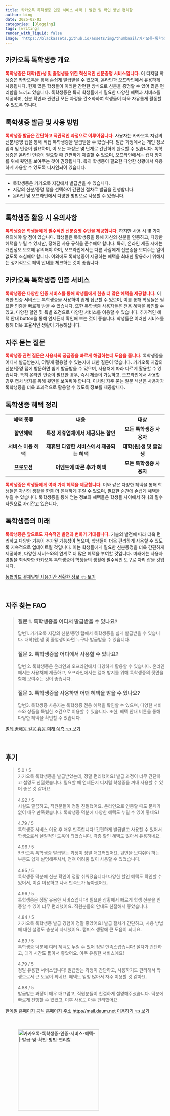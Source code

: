 ```yaml
---
title: 카카오톡 톡학생증 인증 서비스 혜택 | 발급 및 확인 방법 편리함
author: bing
date: 2025-02-03
categories: [Blogging]
tags: [writing]
render_with_liquid: false
image: 'https://blackassets.github.io/assets/img/thumbnail/카카오톡-톡학생증-인증-서비스-혜택-|-발급-및-확인-방법-편리함.webp'
---
```



<h2 id='카카오톡_톡학생증_개요'>카카오톡 톡학생증 개요</h2>

<p><b><span style="color: #ee2323;">톡학생증은 대학(원)생 및 졸업생을 위한 혁신적인 신분증명 서비스입니다.</span></b> 이 디지털 학생증은 카카오톡을 통해 손쉽게 발급받을 수 있으며, 온라인과 오프라인에서 유용하게 사용됩니다. 현재 많은 학생들이 이러한 간편한 방식으로 신분을 증명할 수 있어 많은 편리함을 느끼고 있습니다. 톡학생증은 특히 학생들에게 필요한 다양한 혜택과 서비스를 제공하며, 신분 확인과 관련된 모든 과정을 간소화하여 학생들이 더욱 자유롭게 활동할 수 있도록 합니다.</p>

<h2 id='톡학생증_발급_및_사용_방법'>톡학생증 발급 및 사용 방법</h2>

<p><b><span style="color: #ee2323;">톡학생증 발급은 간단하고 직관적인 과정으로 이루어집니다.</span></b> 사용자는 카카오톡 지갑의 신분/증명 탭을 통해 직접 톡학생증을 발급받을 수 있습니다. 발급 과정에서는 개인 정보 입력 및 인증이 필요하며, 이 모든 과정은 몇 단계로 간단하게 완료할 수 있습니다. 톡학생증은 온라인 인증이 필요할 때 간편하게 제출할 수 있으며, 오프라인에서는 캡처 방지를 위해 뒷면을 보여주는 것이 권장됩니다. 특히 학생증이 필요한 다양한 상황에서 유용하게 사용할 수 있도록 디자인되어 있습니다.</p>

<hr />

<ul>
    <li>톡학생증은 카카오톡 지갑에서 발급받을 수 있습니다.</li>
    <li>지갑의 신분/증명 탭을 선택하여 간편한 절차로 발급을 진행합니다.</li>
    <li>온라인 및 오프라인에서 다양한 방법으로 사용할 수 있습니다.</li>
</ul>

<hr />

<h2 id='톡학생증_활용_시_유의사항'>톡학생증 활용 시 유의사항</h2>

<p><b><span style="color: #ee2323;">톡학생증은 학생들에게 필수적인 신분증명 수단을 제공합니다.</span></b> 하지만 사용 시 몇 가지 유의해야 할 점이 있습니다. 학생들은 톡학생증을 통해 자신의 신분을 인증하고, 다양한 혜택을 누릴 수 있지만, 정해진 사용 규칙을 준수해야 합니다. 특히, 온라인 제출 시에는 개인정보 보호에 유의해야 하며, 오프라인에서는 다른 사람에게 신분증을 보여주는 일이 없도록 조심해야 합니다. 이외에도 톡학생증이 제공하는 혜택을 최대한 활용하기 위해서는 정기적으로 혜택 안내를 체크하는 것이 좋습니다.</p>

<h2 id='카카오톡_톡학생증_인증_서비스'>카카오톡 톡학생증 인증 서비스</h2>

<p><b><span style="color: #ee2323;">톡학생증은 다양한 인증 서비스를 통해 학생들에게 한층 더 많은 혜택을 제공합니다.</span></b> 이러한 인증 서비스는 톡학생증을 사용하여 쉽게 접근할 수 있으며, 이를 통해 학생들은 필요한 인증을 빠르게 받을 수 있습니다. 또한 톡학생증 사용자들은 전용 혜택을 확인할 수 있고, 다양한 할인 및 특별 조건으로 다양한 서비스를 이용할 수 있습니다. 추가적인 혜택 안내 button을 통해 언제든지 확인해 보는 것이 좋습니다. 학생들은 이러한 서비스를 통해 더욱 효율적인 생활이 가능해집니다.</p>

<h2 id='자주_묻는_질문'>자주 묻는 질문</h2>

<p><b><span style="color: #ee2323;">톡학생증 관련 질문은 사용자의 궁금증을 빠르게 해결하는데 도움을 줍니다.</span></b> 톡학생증을 어디서 발급받는지, 어떻게 활용할 수 있는지에 대한 질문이 많습니다. 카카오톡 지갑의 신분/증명 탭에 방문하면 쉽게 발급받을 수 있으며, 사용처에 따라 다르게 활용할 수 있습니다. 특히 온라인 인증이 필요한 경우, 즉시 제출이 가능하고, 오프라인에서 사용할 경우 캡처 방지를 위해 뒷면을 보여줘야 합니다. 이처럼 자주 묻는 질문 섹션은 사용자가 톡학생증을 더욱 효과적으로 활용할 수 있도록 정보를 제공합니다.</p>

<h2 id='톡학생증_혜택_정리'>톡학생증 혜택 정리</h2>

<table>
    <tr>
        <td style="text-align: center; height: 17px;"><b>혜택 종류</b></td>
        <td style="text-align: center; height: 17px;"><b>내용</b></td>
        <td style="text-align: center; height: 17px;"><b>대상</b></td>
    </tr>
    <tr>
        <td style="text-align: center; height: 17px;"><b>할인혜택</b></td>
        <td style="text-align: center; height: 17px;"><b>특정 제휴업체에서 제공되는 할인</b></td>
        <td style="text-align: center; height: 17px;"><b>모든 톡학생증 사용자</b></td>
    </tr>
    <tr>
        <td style="text-align: center; height: 17px;"><b>서비스 이용 혜택</b></td>
        <td style="text-align: center; height: 17px;"><b>제휴된 다양한 서비스에서 제공되는 혜택</b></td>
        <td style="text-align: center; height: 17px;"><b>대학(원)생 및 졸업생</b></td>
    </tr>
    <tr>
        <td style="text-align: center; height: 17px;"><b>프로모션</b></td>
        <td style="text-align: center; height: 17px;"><b>이벤트에 따른 추가 혜택</b></td>
        <td style="text-align: center; height: 17px;"><b>모든 톡학생증 사용자</b></td>
    </tr>
</table>

<p><b><span style="color: #ee2323;">톡학생증은 학생들에게 여러 가지 혜택을 제공합니다.</span></b> 이와 같은 다양한 혜택을 통해 학생들은 자신의 생활을 한층 더 윤택하게 꾸릴 수 있으며, 필요한 순간에 손쉽게 혜택을 누릴 수 있습니다. 톡학생증을 통해 얻는 정보와 혜택들은 학생들 사이에서 하나의 필수 자원으로 자리잡고 있습니다.</p>

<h2 id='톡학생증의_미래'>톡학생증의 미래</h2>

<p><b><span style="color: #ee2323;">톡학생증은 앞으로도 지속적인 발전과 변화가 기대됩니다.</span></b> 기술의 발전에 따라 더욱 편리하고 다양한 기능이 추가될 가능성이 높으며, 학생들이 더욱 편리하게 사용할 수 있도록 지속적으로 업데이트될 것입니다. 이는 학생들에게 필요한 신분증명을 더욱 간편하게 제공하며, 다양한 서비스와의 연계로 더 많은 혜택을 부여할 것입니다. 미래에는 사용자 경험을 최적화한 카카오톡 톡학생증이 학생들의 생활에 필수적인 도구로 자리 잡을 것입니다.</p>


<p><a class="click-button" title="농협카드 결제일별 사용기간 정확한 정보" href="https://blackassets.github.io/posts/%EB%86%8D%ED%98%91%EC%B9%B4%EB%93%9C-%EA%B2%B0%EC%A0%9C%EC%9D%BC%EB%B3%84-%EC%82%AC%EC%9A%A9%EA%B8%B0%EA%B0%84-%EC%A0%95%ED%99%95%ED%95%9C-%EC%A0%95%EB%B3%B4/" rel="dofollow">농협카드 결제일별 사용기간 정확한 정보 👈 보기</a></p><br>
<h2 id='자주_찾는_FAQ'>자주 찾는 FAQ</h2>
<div itemscope="" itemtype="https://schema.org/FAQPage"> 
<blockquote> 
<div itemscope="" itemprop="mainEntity" itemtype="https://schema.org/Question"> 
<h3 itemprop="name">질문 1. 톡학생증을 어디서 발급받을 수 있나요?</h3> 
<div itemscope="" itemprop="acceptedAnswer" itemtype="https://schema.org/Answer"> 
<span itemprop="text"> 
<p>답변1. 카카오톡 지갑의 신분/증명 탭에서 톡학생증을 쉽게 발급받을 수 있습니다. 대학(원)생 및 졸업생이라면 누구나 발급받을 수 있습니다.</p> 
</span> 
</div> 
</div> 

<div itemscope="" itemprop="mainEntity" itemtype="https://schema.org/Question"> 
<h3 itemprop="name">질문 2. 톡학생증을 어디에서 사용할 수 있나요?</h3> 
<div itemscope="" itemprop="acceptedAnswer" itemtype="https://schema.org/Answer"> 
<span itemprop="text"> 
<p>답변 2. 톡학생증은 온라인과 오프라인에서 다양하게 활용할 수 있습니다. 온라인에서는 사용처에 제출하고, 오프라인에서는 캡처 방지를 위해 톡학생증의 뒷면을 함께 보여주는 것이 좋습니다.</p> 
</span> 
</div> 
</div> 

<div itemscope="" itemprop="mainEntity" itemtype="https://schema.org/Question"> 
<h3 itemprop="name">질문 3. 톡학생증을 사용하면 어떤 혜택을 받을 수 있나요?</h3> 
<div itemscope="" itemprop="acceptedAnswer" itemtype="https://schema.org/Answer"> 
<span itemprop="text"> 
<p>답변3. 톡학생증 사용자는 톡학생증 전용 혜택을 확인할 수 있으며, 다양한 서비스와 상품을 특별한 조건으로 이용할 수 있습니다. 또한, 혜택 안내 버튼을 통해 다양한 혜택을 확인할 수 있습니다.</p> 
</span> 
</div> 
</div> 

</blockquote> 
</div>
<p><a class="click-button" title="벌레 꿈해몽 길몽 흉몽 미래 예측" href="https://blackassets.github.io/posts/%EB%B2%8C%EB%A0%88-%EA%BF%88%ED%95%B4%EB%AA%BD-%EA%B8%B8%EB%AA%BD-%ED%9D%89%EB%AA%BD-%EB%AF%B8%EB%9E%98-%EC%98%88%EC%B8%A1/" rel="dofollow">벌레 꿈해몽 길몽 흉몽 미래 예측 👈 보기</a></p><br>
<h2 id='후기'>후기</h2>
<div itemscope itemtype="https://schema.org/Product">
  <blockquote>
  <div itemprop="review" itemscope itemtype="https://schema.org/Review">
      <div itemprop="reviewRating" itemscope itemtype="https://schema.org/Rating"> <span itemprop="ratingValue">5.0</span> / <span itemprop="bestRating">5</span> </div>
      <span itemprop="reviewBody">카카오톡 톡학생증을 발급받았는데, 정말 편리했어요! 발급 과정이 너무 간단하고 설명도 친절했습니다. 필요할 때 언제든지 디지털 학생증을 꺼내 사용할 수 있어 좋은 것 같아요.</span>
  </div>
  <br>
  <div itemprop="review" itemscope itemtype="https://schema.org/Review">
      <div itemprop="reviewRating" itemscope itemtype="https://schema.org/Rating"> <span itemprop="ratingValue">4.92</span> / <span itemprop="bestRating">5</span> </div>
      <span itemprop="reviewBody">시설도 깔끔하고, 직원분들이 정말 친절했어요. 온라인으로 인증할 때도 문제가 없어 매우 만족했습니다. 톡학생증 덕분에 다양한 혜택도 누릴 수 있어 좋네요!</span>
  </div>
  <br>
  <div itemprop="review" itemscope itemtype="https://schema.org/Review">
      <div itemprop="reviewRating" itemscope itemtype="https://schema.org/Rating"> <span itemprop="ratingValue">4.79</span> / <span itemprop="bestRating">5</span> </div>
      <span itemprop="reviewBody">톡학생증 서비스 이용 후 매우 만족합니다! 간편하게 발급받고 사용할 수 있어서 학생으로서 실질적인 도움이 되었습니다. 각종 할인 혜택도 많아서 유용하네요.</span>
  </div>
  <br>
  <div itemprop="review" itemscope itemtype="https://schema.org/Review">
      <div itemprop="reviewRating" itemscope itemtype="https://schema.org/Rating"> <span itemprop="ratingValue">4.96</span> / <span itemprop="bestRating">5</span> </div>
      <span itemprop="reviewBody">카카오톡 톡학생증 발급받는 과정이 정말 매끄러웠어요. 뒷면을 보여줘야 하는 부분도 쉽게 설명해주셔서, 전혀 어려움 없이 사용할 수 있었습니다.</span>
  </div>
  <br>
  <div itemprop="review" itemscope itemtype="https://schema.org/Review">
      <div itemprop="reviewRating" itemscope itemtype="https://schema.org/Rating"> <span itemprop="ratingValue">4.95</span> / <span itemprop="bestRating">5</span> </div>
      <span itemprop="reviewBody">톡학생증 덕분에 신분 확인이 정말 쉬워졌습니다! 다양한 할인 혜택도 확인할 수 있어서, 이걸 이용하고 나서 만족도가 높아졌어요.</span>
  </div>
  <br>
  <div itemprop="review" itemscope itemtype="https://schema.org/Review">
      <div itemprop="reviewRating" itemscope itemtype="https://schema.org/Rating"> <span itemprop="ratingValue">4.96</span> / <span itemprop="bestRating">5</span> </div>
      <span itemprop="reviewBody">톡학생증은 정말 유용한 서비스입니다! 필요한 상황에서 빠르게 학생 신분을 인증할 수 있어 너무 편리했어요. 직원분들의 안내도 친절해서 좋았습니다.</span>
  </div>
  <br>
  <div itemprop="review" itemscope itemtype="https://schema.org/Review">
      <div itemprop="reviewRating" itemscope itemtype="https://schema.org/Rating"> <span itemprop="ratingValue">4.84</span> / <span itemprop="bestRating">5</span> </div>
      <span itemprop="reviewBody">카카오톡 톡학생증 발급 경험이 정말 좋았어요! 발급 절차가 간단하고, 사용 방법에 대한 설명도 충분히 자세했어요. 캠퍼스 생활에 큰 도움이 되네요.</span>
  </div>
  <br>
  <div itemprop="review" itemscope itemtype="https://schema.org/Review">
      <div itemprop="reviewRating" itemscope itemtype="https://schema.org/Rating"> <span itemprop="ratingValue">4.89</span> / <span itemprop="bestRating">5</span> </div>
      <span itemprop="reviewBody">톡학생증 덕분에 여러 혜택도 누릴 수 있어 정말 만족스럽습니다! 절차가 간단하고, 대기 시간도 짧아서 좋았어요. 아주 유용한 서비스에요!</span>
  </div>
  <br>
  <div itemprop="review" itemscope itemtype="https://schema.org/Review">
      <div itemprop="reviewRating" itemscope itemtype="https://schema.org/Rating"> <span itemprop="ratingValue">4.79</span> / <span itemprop="bestRating">5</span> </div>
      <span itemprop="reviewBody">정말 유용한 서비스입니다! 발급받는 과정이 간단하고, 사용하기도 편리해서 학생으로서 큰 도움이 되네요. 혜택도 엄청 많아서 자주 이용할 것 같아요.</span>
  </div>
  <br>
  <div itemprop="review" itemscope itemtype="https://schema.org/Review">
      <div itemprop="reviewRating" itemscope itemtype="https://schema.org/Rating"> <span itemprop="ratingValue">4.88</span> / <span itemprop="bestRating">5</span> </div>
      <span itemprop="reviewBody">발급받는 과정이 매우 매끄럽고, 직원분들이 친절하게 설명해주셨습니다. 덕분에 빠르게 진행할 수 있었고, 이후 사용도 아주 편리했어요.</span>
  </div>
  </blockquote>
</div>
<p><a class="click-button" title="한메일 홈페이지 공식 홈페이지 주소 https//mail.daum.net 이용하기" href="https://blackassets.github.io/posts/%ED%95%9C%EB%A9%94%EC%9D%BC-%ED%99%88%ED%8E%98%EC%9D%B4%EC%A7%80-%EA%B3%B5%EC%8B%9D-%ED%99%88%ED%8E%98%EC%9D%B4%EC%A7%80-%EC%A3%BC%EC%86%8C-httpsmail.daum.net-%EC%9D%B4%EC%9A%A9%ED%95%98%EA%B8%B0/" rel="dofollow">한메일 홈페이지 공식 홈페이지 주소 https//mail.daum.net 이용하기 👈 보기</a></p><br>
<figure class="image"><img src="https://blackassets.github.io/assets/img/thumbnail/카카오톡-톡학생증-인증-서비스-혜택-|-발급-및-확인-방법-편리함.webp" alt="카카오톡-톡학생증-인증-서비스-혜택-|-발급-및-확인-방법-편리함" width="256" height="256"></figure>